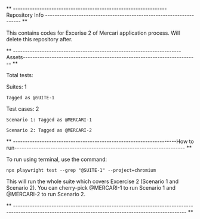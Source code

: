 ** ---------------------------------------------------------------- Repository Info -------------------------------------------------------------------- **

This contains codes for Excerise 2 of Mercari application process. Will delete this repository after.

** ----------------------------------------------------------------------Assets------------------------------------------------------------------------- **

Total tests:

Suites: 1

    Tagged as @SUITE-1

Test cases: 2

    Scenario 1: Tagged as @MERCARI-1
    
    Scenario 2: Tagged as @MERCARI-2

** --------------------------------------------------------------------How to run----------------------------------------------------------------------- **

To run using terminal, use the command:  

    npx playwright test --grep "@SUITE-1" --project=chromium

This will run the whole suite which covers Excercise 2 (Scenario 1 and
Scenario 2). You can cherry-pick @MERCARI-1 to run Scenario 1
and @MERCARI-2 to run Scenario 2.

** ------------------------------------------------------------------------------------------------------------------------------------------------------ **
